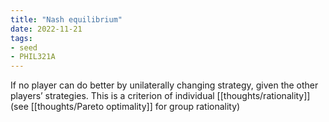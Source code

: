 ```yaml
---
title: "Nash equilibrium"
date: 2022-11-21
tags:
- seed
- PHIL321A
---
```


If no player can do better by unilaterally changing strategy, given the other players’ strategies. This is a criterion of individual [[thoughts/rationality]] (see [[thoughts/Pareto optimality]] for group rationality)